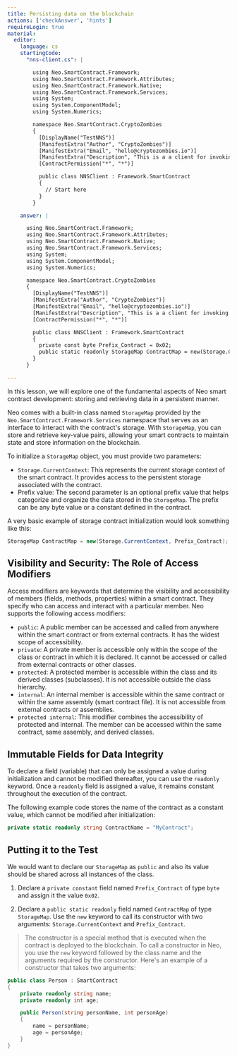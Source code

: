 ```yaml
---
title: Persisting data on the blockchain
actions: ['checkAnswer', 'hints']
requireLogin: true
material:
  editor:
    language: cs
    startingCode:
      "nns-client.cs": |

        using Neo.SmartContract.Framework;
        using Neo.SmartContract.Framework.Attributes;
        using Neo.SmartContract.Framework.Native;
        using Neo.SmartContract.Framework.Services;
        using System;
        using System.ComponentModel;
        using System.Numerics;

        namespace Neo.SmartContract.CryptoZombies
        {
          [DisplayName("TestNNS")]
          [ManifestExtra("Author", "CryptoZombies")]
          [ManifestExtra("Email", "hello@cryptozombies.io")]
          [ManifestExtra("Description", "This is a a client for invoking NNS")]
          [ContractPermission("*", "*")]

          public class NNSClient : Framework.SmartContract
          {
            // Start here
          }
        }

    answer: |

      using Neo.SmartContract.Framework;
      using Neo.SmartContract.Framework.Attributes;
      using Neo.SmartContract.Framework.Native;
      using Neo.SmartContract.Framework.Services;
      using System;
      using System.ComponentModel;
      using System.Numerics;

      namespace Neo.SmartContract.CryptoZombies
      {
        [DisplayName("TestNNS")]
        [ManifestExtra("Author", "CryptoZombies")]
        [ManifestExtra("Email", "hello@cryptozombies.io")]
        [ManifestExtra("Description", "This is a a client for invoking NNS")]
        [ContractPermission("*", "*")]

        public class NNSClient : Framework.SmartContract
        {
          private const byte Prefix_Contract = 0x02;
          public static readonly StorageMap ContractMap = new(Storage.CurrentContext, Prefix_Contract);
        }
      }

---
```


In this lesson, we will explore one of the fundamental aspects of Neo smart contract development: storing and retrieving data in a persistent manner.

Neo comes with a built-in class named `StorageMap` provided by the `Neo.SmartContract.Framework.Services` namespace that serves as an interface to interact with the contract's storage. With `StorageMap`, you can store and retrieve key-value pairs, allowing your smart contracts to maintain state and store information on the blockchain.

To initialize a `StorageMap` object, you must provide two parameters:

- `Storage.CurrentContext`: This represents the current storage context of the smart contract. It provides access to the persistent storage associated with the contract.
- Prefix value: The second parameter is an optional prefix value that helps categorize and organize the data stored in the `StorageMap`. The prefix can be any byte value or a constant defined in the contract.

A very basic example of storage contract initialization would look something like this:

```cs
StorageMap ContractMap = new(Storage.CurrentContext, Prefix_Contract);
```
## Visibility and Security: The Role of Access Modifiers

Access modifiers are keywords that determine the visibility and accessibility of members (fields, methods, properties) within a smart contract. They specify who can access and interact with a particular member. Neo supports the following access modifiers:

- `public`: A public member can be accessed and called from anywhere within the smart contract or from external contracts. It has the widest scope of accessibility.
- `private`: A private member is accessible only within the scope of the class or contract in which it is declared. It cannot be accessed or called from external contracts or other classes.
- `protected`: A protected member is accessible within the class and its derived classes (subclasses). It is not accessible outside the class hierarchy.
- `internal`: An internal member is accessible within the same contract or within the same assembly (smart contract file). It is not accessible from external contracts or assemblies.
- `protected internal`: This modifier combines the accessibility of protected and internal. The member can be accessed within the same contract, same assembly, and derived classes.


##  Immutable Fields for Data Integrity

To declare a field (variable) that can only be assigned a value during initialization and cannot be modified thereafter, you can use the `readonly` keyword. Once a `readonly` field is assigned a value, it remains constant throughout the execution of the contract.

The following example code stores the name of the contract as a constant value, which cannot be modified after initialization:

```cs
private static readonly string ContractName = "MyContract";
```

## Putting it to the Test

We would want to declare our `StorageMap` as `public` and also its value should be shared across all instances of the class.

1. Declare a `private constant` field named `Prefix_Contract` of type `byte` and assign it the value `0x02`.

2. Declare a `public static readonly` field named `ContractMap` of type `StorageMap`. Use the `new` keyword to call its constructor with two arguments: `Storage.CurrentContext` and `Prefix_Contract`.

> The constructor is a special method that is executed when the contract is deployed to the blockchain. To call a constructor in Neo, you use the `new` keyword followed by the class name and the arguments required by the constructor. Here's an example of a constructor that takes two arguments:

```cs
public class Person : SmartContract
{
    private readonly string name;
    private readonly int age;

    public Person(string personName, int personAge)
    {
        name = personName;
        age = personAge;
    }
}
```
